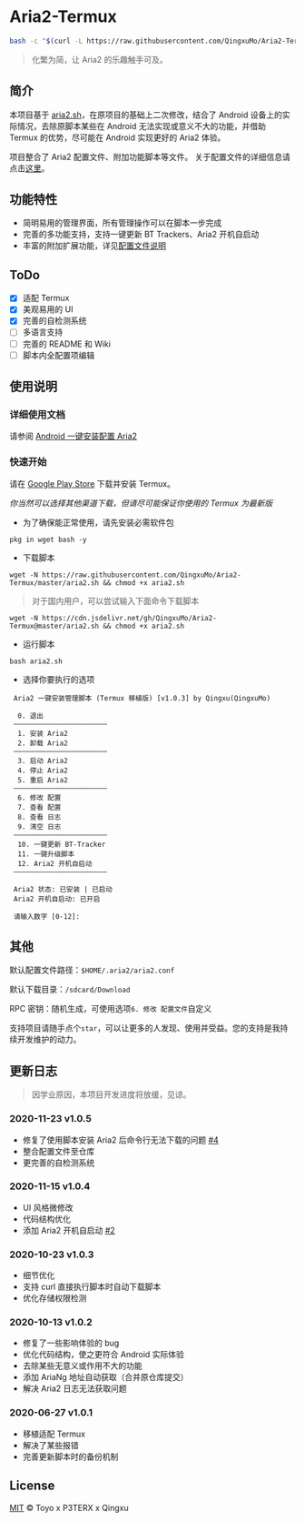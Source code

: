  # Aria2-Termux
```bash
bash -c "$(curl -L https://raw.githubusercontent.com/QingxuMo/Aria2-Termux/master/aria2.sh)"
```
> 化繁为简，让 Aria2 的乐趣触手可及。

## 简介
本项目基于 [aria2.sh](https://github.com/P3TERX/aria2.sh)，在原项目的基础上二次修改，结合了 Android 设备上的实际情况，去除原脚本某些在 Android 无法实现或意义不大的功能，并借助 Termux 的优势，尽可能在 Android 实现更好的 Aria2 体验。

项目整合了 Aria2 配置文件、附加功能脚本等文件。
关于配置文件的详细信息请点击[这里](https://github.com/QingxuMo/Aria2-Termux/conf/)。

## 功能特性

- 简明易用的管理界面，所有管理操作可以在脚本一步完成
- 完善的多功能支持，支持一键更新 BT Trackers、Aria2 开机自启动
- 丰富的附加扩展功能，详见[配置文件说明](https://github.com/QingxuMo/Aria2-Termux/conf/)

## ToDo
- [x] 适配 Termux
- [x] 美观易用的 UI
- [x] 完善的自检测系统
- [ ] 多语言支持
- [ ] 完善的 README 和 Wiki
- [ ] 脚本内全配置项编辑

## 使用说明

### 详细使用文档
请参阅 [Android 一键安装配置 Aria2](https://qingxu.live/index.php/archives/aria2-for-termux/)

### 快速开始
请在 [Google Play Store](https://play.google.com/store/apps/details?id=com.termux) 下载并安装 Termux。

*你当然可以选择其他渠道下载，但请尽可能保证你使用的 Termux 为最新版*

* 为了确保能正常使用，请先安装必需软件包
```
pkg in wget bash -y
```

* 下载脚本
```
wget -N https://raw.githubusercontent.com/QingxuMo/Aria2-Termux/master/aria2.sh && chmod +x aria2.sh
```

> 对于国内用户，可以尝试输入下面命令下载脚本
```
wget -N https://cdn.jsdelivr.net/gh/QingxuMo/Aria2-Termux@master/aria2.sh && chmod +x aria2.sh
```

* 运行脚本
```
bash aria2.sh
```

* 选择你要执行的选项
```
 Aria2 一键安装管理脚本 (Termux 移植版) [v1.0.3] by Qingxu(QingxuMo)
 
  0. 退出
 ———————————————————————
  1. 安装 Aria2
  2. 卸载 Aria2
 ———————————————————————
  3. 启动 Aria2
  4. 停止 Aria2
  5. 重启 Aria2
 ———————————————————————
  6. 修改 配置
  7. 查看 配置
  8. 查看 日志
  9. 清空 日志
 ———————————————————————
  10. 一键更新 BT-Tracker
  11. 一键升级脚本
  12. Aria2 开机自启动
 ———————————————————————

 Aria2 状态: 已安装 | 已启动
 Aria2 开机自启动: 已开启

 请输入数字 [0-12]:
```

## 其他

默认配置文件路径：`$HOME/.aria2/aria2.conf`

默认下载目录：`/sdcard/Download`

RPC 密钥：随机生成，可使用选项`6. 修改 配置文件`自定义


支持项目请随手点个`star`，可以让更多的人发现、使用并受益。您的支持是我持续开发维护的动力。

## 更新日志

> 因学业原因，本项目开发进度将放缓，见谅。

### 2020-11-23 v1.0.5
- 修复了使用脚本安装 Aria2 后命令行无法下载的问题 [#4](https://github.com/QingxuMo/Aria2-Termux/issues/4)
- 整合配置文件至仓库
- 更完善的自检测系统

### 2020-11-15 v1.0.4
- UI 风格微修改
- 代码结构优化
- 添加 Aria2 开机自启动 [#2](https://github.com/QingxuMo/Aria2-Termux/issues/2)

### 2020-10-23 v1.0.3

- 细节优化
- 支持 curl 直接执行脚本时自动下载脚本
- 优化存储权限检测

### 2020-10-13 v1.0.2

- 修复了一些影响体验的 bug
- 优化代码结构，使之更符合 Android 实际体验
- 去除某些无意义或作用不大的功能
- 添加 AriaNg 地址自动获取（合并原仓库提交）
- 解决 Aria2 日志无法获取问题

### 2020-06-27 v1.0.1

- 移植适配 Termux
- 解决了某些报错
- 完善更新脚本时的备份机制


## License
[MIT](https://github.com/QingxuMo/Aria2-Termux/blob/master/LICENSE) © Toyo x P3TERX x Qingxu
